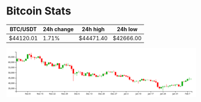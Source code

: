 # Bitcoin Stats

BTC/USDT|24h change|24h high|24h low|
|---|---|---|---|
|$44120.01|1.71%|$44471.40|$42666.00|

<img src="./chart.svg">
